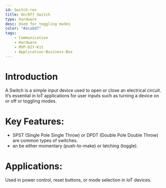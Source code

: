 ```yaml
---
id: Switch-res
title: On/Off Switch
type: hardware
desc: Used for toggling modes
color: "#acabd7"
tags:
    - Communication
    - Hardware
    - MVP-DIY-Kit
    - Application-Business-Box
---
```


# Introduction

A Switch is a simple input device used to open or close an electrical circuit. It’s essential in IoT applications for user inputs such as turning a device on or off or toggling modes.

# Key Features:
- SPST (Single Pole Single Throw) or DPDT (Double Pole Double Throw) are common types of switches.
- an be either momentary (push-to-make) or latching (toggle).

# Applications:
Used in power control, reset buttons, or mode selection in IoT devices.